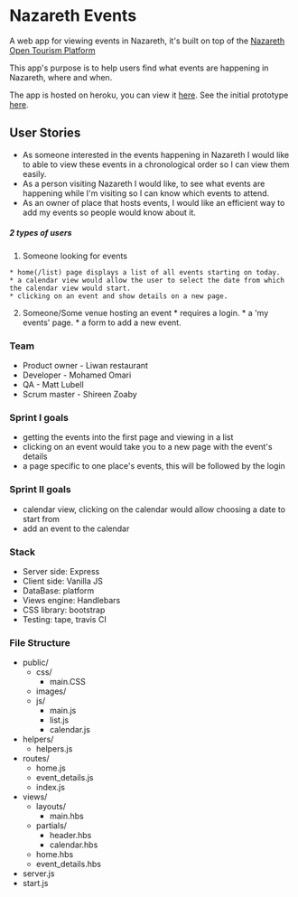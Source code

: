 # Nazareth Events
A web app for viewing events in Nazareth,
 it's built on top of the [Nazareth Open Tourism Platform](https://nazareth-open-tourism-platform.herokuapp.com/events)

This app's purpose is to help users find what events are happening in Nazareth, where and when.

The app is hosted on heroku, you can view it [here](http://nazareth-events.herokuapp.com/). See the initial prototype [here](http://nav-events.herokuapp.com/home).

## User Stories

- As someone interested in the events happening in Nazareth I would like to able to view these events in a chronological order so I can view them easily.
- As a person visiting Nazareth I would like, to see what events are happening while I'm visiting so I can know which events to attend.
- As an owner of place that hosts events, I would like an efficient way to add my events so people would know about it.

##### 2 types of users
  1. Someone looking for events

    * home(/list) page displays a list of all events starting on today.
    * a calendar view would allow the user to select the date from which the calendar view would start.
    * clicking on an event and show details on a new page.

  2. Someone/Some venue hosting an event
    * requires a login.
    * a 'my events' page.
    * a form to add a new event.

### Team
  * Product owner - Liwan restaurant
  * Developer - Mohamed Omari
  * QA - Matt Lubell
  * Scrum master - Shireen Zoaby

### Sprint I goals
  * getting the events into the first page and viewing in a list  
  * clicking on an event would take you to a new page with the event's details
  * a page specific to one place's events, this will be followed by the login

### Sprint II goals
  * calendar view, clicking on the calendar would allow choosing a date to start from
  * add an event to the calendar

### Stack
  * Server side: Express
  * Client side: Vanilla JS
  * DataBase: platform
  * Views engine: Handlebars
  * CSS library: bootstrap
  * Testing: tape, travis CI

### File Structure
* public/
  * css/
    * main.CSS
  * images/  
  * js/
    * main.js
    * list.js
    * calendar.js
* helpers/
    * helpers.js
* routes/
  * home.js
  * event_details.js
  * index.js
* views/
  * layouts/
    * main.hbs
  * partials/
    * header.hbs
    * calendar.hbs
  * home.hbs
  * event_details.hbs  
* server.js
* start.js  
